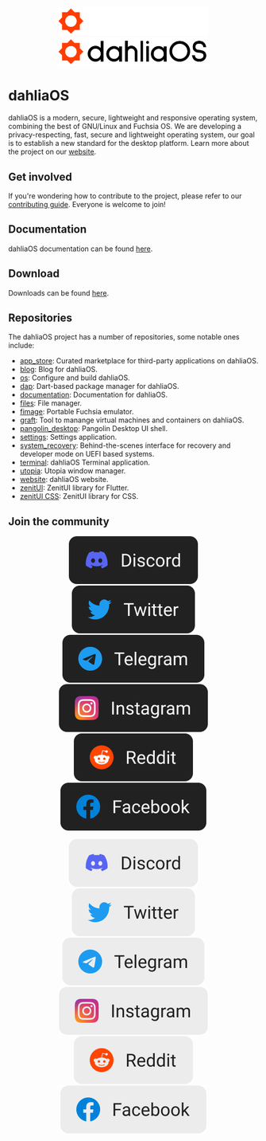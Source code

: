 <p align="center">
  <img width="60%" src="https://github.com/dahliaOS/brand/blob/main/dahliaOS/logotype/svg/logotype-dark.svg#gh-dark-mode-only" />
  <img width="60%" src="https://github.com/dahliaOS/brand/blob/main/dahliaOS/logotype/svg/logotype-light.svg#gh-light-mode-only" />
</p>

# dahliaOS

dahliaOS is a modern, secure, lightweight and responsive operating system, combining the best of GNU/Linux and Fuchsia OS.
We are developing a privacy-respecting, fast, secure and lightweight operating system, our goal is to establish a new standard for the desktop platform.
Learn more about the project on our [website](https://dahliaos.io/).


## Get involved

If you're wondering how to contribute to the project, please refer to our [contributing guide](https://docs.dahliaos.io/contribute/contribute).
Everyone is welcome to join!

## Documentation

dahliaOS documentation can be found [here](https://docs.dahliaos.io).

## Download

Downloads can be found [here](https://dahliaos.io/download).

## Repositories

The dahliaOS project has a number of repositories, some notable ones include:

<!-- alphabetical -->
* [app_store](https://github.com/dahliaOS/app_store): Curated marketplace for third-party applications on dahliaOS.
* [blog](https://github.com/dahliaOS/blog): Blog for dahliaOS.
* [os](https://github.com/dahliaOS/os): Configure and build dahliaOS.
* [dap](https://github.com/dahliaOS/dap): Dart-based package manager for dahliaOS.
* [documentation](https://github.com/dahliaOS/documentation): Documentation for dahliaOS.
* [files](https://github.com/dahliaOS/files): File manager.
* [fimage](https://github.com/dahliaOS/fimage): Portable Fuchsia emulator.
* [graft](https://github.com/dahliaOS/graft): Tool to manange virtual machines and containers on dahliaOS.
* [pangolin_desktop](https://github.com/dahliaOS/pangolin_desktop): Pangolin Desktop UI shell.
* [settings](https://github.com/dahliaOS/settings): Settings application.
* [system_recovery](https://github.com/dahliaOS/system_recovery): Behind-the-scenes interface for recovery and developer mode on UEFI based systems.
* [terminal](https://github.com/dahliaOS/terminal): dahliaOS Terminal application.
* [utopia](https://github.com/dahliaOS/utopia): Utopia window manager.
* [website](https://github.com/dahliaOS/website): dahliaOS website.
* [zenitUI](https://github.com/dahliaOS/zenit_ui): ZenitUI library for Flutter.
* [zenitUI CSS](https://github.com/dahliaOS/zenit_ui_css): ZenitUI library for CSS.

## Join the community
  
<p align="center">
  <a href="https://dahliaos.io/discord#gh-dark-mode-only"><img height="15%" src="https://raw.githubusercontent.com/dahliaOS/.github/main/profile/assets/images/dark/Discord.svg"></a>
  <a href="https://dahliaos.io/twitter#gh-dark-mode-only"><img height="15%" src="https://raw.githubusercontent.com/dahliaOS/.github/main/profile/assets/images/dark/Twitter.svg"></a>
  <a href="https://dahliaos.io/telegram#gh-dark-mode-only"><img height="15%" src="https://raw.githubusercontent.com/dahliaOS/.github/main/profile/assets/images/dark/Telegram.svg"></a>
  <a href="https://dahliaos.io/instagram#gh-dark-mode-only"><img height="15%" src="https://raw.githubusercontent.com/dahliaOS/.github/main/profile/assets/images/dark/Instagram.svg"></a>
  <a href="https://dahliaos.io/reddit#gh-dark-mode-only"><img height="15%" src="https://raw.githubusercontent.com/dahliaOS/.github/main/profile/assets/images/dark/Reddit.svg"></a>
  <a href="https://dahliaos.io/facebook#gh-dark-mode-only"><img height="15%" src="https://raw.githubusercontent.com/dahliaOS/.github/main/profile/assets/images/dark/Facebook.svg"></a>
<p>
  
<p align="center">
  <a href="https://dahliaos.io/discord#gh-light-mode-only"><img height="15%" src="https://raw.githubusercontent.com/dahliaOS/.github/main/profile/assets/images/light/Discord.svg"></a>
  <a href="https://dahliaos.io/twitter#gh-light-mode-only"><img height="15%" src="https://raw.githubusercontent.com/dahliaOS/.github/main/profile/assets/images/light/Twitter.svg"></a>
  <a href="https://dahliaos.io/telegram#gh-light-mode-only"><img height="15%" src="https://raw.githubusercontent.com/dahliaOS/.github/main/profile/assets/images/light/Telegram.svg"></a>
  <a href="https://dahliaos.io/instagram#gh-light-mode-only"><img height="15%" src="https://raw.githubusercontent.com/dahliaOS/.github/main/profile/assets/images/light/Instagram.svg"></a>
  <a href="https://dahliaos.io/reddit#gh-light-mode-only"><img height="15%" src="https://raw.githubusercontent.com/dahliaOS/.github/main/profile/assets/images/light/Reddit.svg"></a>
  <a href="https://dahliaos.io/facebook#gh-light-mode-only"><img height="15%" src="https://raw.githubusercontent.com/dahliaOS/.github/main/profile/assets/images/light/Facebook.svg"></a>
<p>
